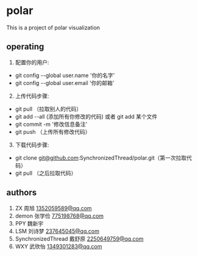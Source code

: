 ﻿# polar
This is a project of polar visualization

## operating
1. 配置你的用户:
- git config --global user.name '你的名字'
- git config --global user.email '你的邮箱'
2. 上传代码步骤:
- git pull （拉取别人的代码）
- git add --all (添加所有你修改的代码) 或者 git add 某个文件
- git commit -m '修改信息备注'
- git push （上传所有修改代码）
3. 下载代码步骤:
- git clone git@github.com:SynchronizedThread/polar.git（第一次拉取代码）
- git pull （之后拉取代码）

## authors
1. ZX 周旭 1352059589@qq.com
2. demon 张学俭 775198768@qq.com
3. PPY 魏新宇
4. LSM 刘诗梦 237645045@qq.com
5. SynchronizedThread 戴舒原 2250649759@qq.com
6. WXY  武欣怡  1349301283@qq.com

